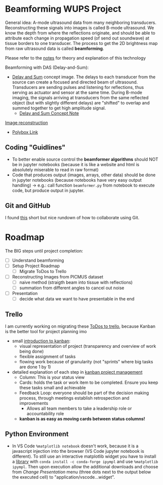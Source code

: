 # Beamforming WUPS Project
General idea: A-mode ultrasound data from many neighboring transducers. Reconstructing these signals into images is called B-mode ultrasound. We know the depth from where the reflections originate, and should be able to attribute each change in propagation speed (of send out soundwave) at tissue borders to one transducer. The process to get the 2D brightness map from raw ultrasound data is called **beamforming**. 

Please refer to the [notes](notes/mindmap.md) for theory and explanation of this technology

Beamforming with DAS (Delay-and-Sum):
- [Delay and Sum](juypter/images/ex6_beamforming_das.drawio.png) concept image. The delays to each transducer from the source can create a focused and directed beam of ultrasound. Transducers are sending pulses and listening for reflections, thus serving as actuator and sensor at the same time. During B-mode imaging, the signals arriving at transducers from the same reflected object (but with slightly different delays) are "shifted" to overlap and summed together to get high amplitude signal.
    - [Delay and Sum Concept Note](notes/beamforming_DAS.md)

[Image reconstruction](media/image_reconstruction.png)

- [Polybox Link](https://polybox.ethz.ch/index.php/apps/files/?dir=/WUPS%20Project&fileid=3513953695)

## Coding "Guidlines"

- To better enable source control the **beamformer algorithms** should NOT be in jupyter notebooks (because it is like a website and html is absolutely miserable to read in raw format)
- Code that produces output (images, arrays, other data) should be done in jupyter notebooks (because notebooks have very easy output handling) -> e.g.: call function `beamformer.py` from notebook to execute code, but produce output in jupyter. 

## Git and GitHub

I found [this](https://medium.com/@jonathanmines/the-ultimate-github-collaboration-guide-df816e98fb67#:~:text=How%20to%20Collaborate%20on%20GitHub%201%20%20Step,Repeat.%20And%20that%E2%80%99s%20pretty%20much%20it%21%20See%20More.) short but nice rundown of how to collaborate using Git. 

# Roadmap

The BIG steps until project completion:

- [ ] Understand beamforming
- [ ] Setup Project Roadmap
    - [ ] Migrate ToDos to Trello
- [ ] Reconstructing Images from PICMUS dataset
    - [ ] naive method (straigth beam into tissue with reflections)
    - [ ] summation from different angles to cancel out noise
- [ ] Presentation
    - [ ] decide what data we want to have presentable in the end

## Trello

I am currently working on migrating these [ToDos to trello](https://trello.com/b/LNgm3pRo), because Kanban is the better tool for project planning imo
- small [introduction to kanban](https://www.atlassian.com/agile/kanban):
    - visual representation of project (transparency and overview of work being done)
    - flexible assignment of tasks
    - flowing work because of granularity (not "sprints" where big tasks are done 1 by 1)
- detailed explanation of each step in [kanban project management](https://thedigitalprojectmanager.com/projects/pm-methodology/how-to-use-kanban-project-management/)
    - Column: This is your status view
    - Cards: holds the task or work item to be completed. Ensure you keep these tasks small and achievable
    - Feedback Loop: everyone should be part of the decision making process, through meetings establish retrospection and improvements
        -  Allows all team members to take a leadership role or accountability role
    - **kanban is as easy as moving cards between status columns!**

## Python Environment
- In VS Code `%matplotlib notebook` doesn't work, because it is a javascript injection into the browser (VS Code jupyter notebook is different). To still use an interactive matplotlib widget you have to install a [library](https://matplotlib.org/ipympl/) with `conda install -c conda-forge ipympl` and use `%matplotlib ipympl`. Then upon execution allow the additional downloads and choose from *Change Presentation* menu (three dots next to the output below the executed cell) to "application/vscode...widget".